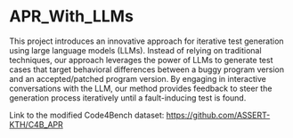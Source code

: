 # APR_With_LLMs
This project introduces an innovative approach for iterative test generation using large language models (LLMs). Instead of relying on traditional techniques, our approach leverages the power of LLMs to generate test cases that target behavioral differences between a buggy program version and an accepted/patched program version. By engaging in interactive conversations with the LLM, our method provides feedback to steer the generation process iteratively until a fault-inducing test is found.

Link to the modified Code4Bench dataset: https://github.com/ASSERT-KTH/C4B_APR
